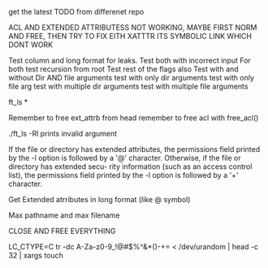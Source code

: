 get the latest TODO from differenet repo

ACL AND EXTENDED ATTRIBUTESS NOT WORKING, MAYBE FIRST NORM AND FREE, THEN TRY TO FIX
EITH XATTTR ITS SYMBOLIC LINK WHICH DONT WORK

Test column and long format for leaks.
Test both with incorrect input
For both test recursion from root
Test rest of the flags also
Test with and without Dir AND file arguments
test with only dir arguments
test with only file arg
test with multiple dir arguments
test with multiple file arguments

ft_ls *

Remember to free ext_attrb from head remember to free acl with free_acl()

./ft_ls -Rl prints invalid argument

If the file or directory has extended
     attributes, the permissions field printed by the -l option is followed by
     a '@' character.  Otherwise, if the file or directory has extended secu-
     rity information (such as an access control list), the permissions field
     printed by the -l option is followed by a '+' character.

Get Extended atrributes in long format (like @ symbol)

Max pathname and max filename

CLOSE AND FREE EVERYTHING

LC_CTYPE=C tr -dc A-Za-z0-9_\!\@\#\$\%\^\&\*\(\)-+= < /dev/urandom | head -c 32 | xargs touch
